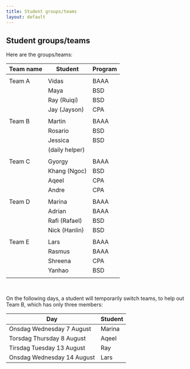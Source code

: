 ```yaml
---
title: Student groups/teams
layout: default
---
```


## Student groups/teams

Here are the groups/teams:

| Team name | Student | Program |
| --- | --- | --- |
|||
| Team A | Vidas | BAAA |
|| Maya | BSD
|| Ray (Ruiqi) | BSD
|| Jay (Jayson) |CPA
|||		
| Team B | Martin | BAAA |
|| Rosario | BSD
|| Jessica | BSD
|| (daily helper) | 
|||
| Team C | Gyorgy | BAAA |
|| Khang (Ngoc) | BSD
|| Aqeel | CPA
|| Andre | CPA
|||		
| Team D | Marina | BAAA |
|| Adrian | BAAA
|| Rafi (Rafael) | BSD
|| Nick (Hanlin) | BSD
|||		
| Team E | Lars | BAAA |
|| Rasmus | BAAA
|| Shreena | CPA
|| Yanhao | BSD
|||

<br>

On the following days, a student will temporarily switch teams, to help out Team B, which has only three members: 

Day | Student 
--- | ---
Onsdag Wednesday 7 August | Marina 
Torsdag Thursday 8 August | Aqeel
Tirsdag Tuesday 13 August | Ray
Onsdag Wednesday 14 August | Lars 

<br>
